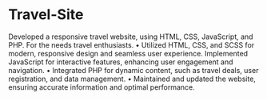 # Travel-Site

Developed a responsive travel website, using HTML, CSS, JavaScript, and PHP. For the needs travel enthusiasts.
• Utilized HTML, CSS, and SCSS for modern, responsive design and seamless user experience. Implemented JavaScript for interactive features, enhancing user engagement and navigation.
• Integrated PHP for dynamic content, such as travel deals, user registration, and data management.
• Maintained and updated the website, ensuring accurate information and optimal performance.
